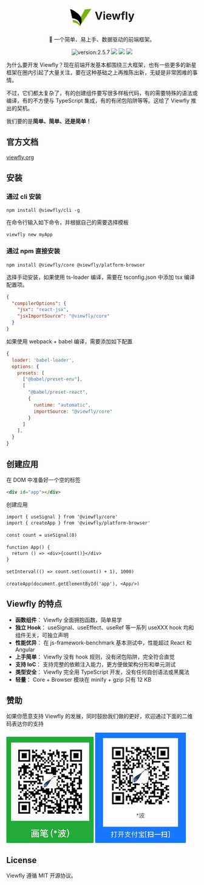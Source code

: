<h1 align="center"><img src="./_source/logo.svg" alt="Viewfly" width="60px" align="center"> Viewfly</h1>

<p align="center">🚀 一个简单、易上手、数据驱动的前端框架。</p>

<p align="center">
  <img src="https://img.shields.io/badge/build-passing-green" alt="version:2.5.7">
  <img src="https://img.shields.io/badge/version-0.0.7-red">
  <img src="https://img.shields.io/badge/npm-published-blue">
  <img src="https://img.shields.io/badge/unit test-100%25-deep green">
</p>

为什么要开发 Viewfly？现在前端开发基本都围绕三大框架，也有一些更多的新星框架在圈内引起了大量关注，要在这种基础之上再推陈出新，无疑是非常困难的事情。

不过，它们都太复杂了，有的创建组件要写很多样板代码，有的需要特殊的语法或编译，有的不方便与 TypeScript 集成，有的有闭包陷阱等等。这给了 Viewfly 推出的契机。

我们要的是**简单、简单、还是简单！**


## 官方文档

[viewfly.org](https://viewfly.org)

## 安装

### 通过 cli 安装

```
npm install @viewfly/cli -g
```
在命令行输入如下命令，并根据自己的需要选择模板
```
viewfly new myApp
```

### 通过 npm 直接安装
```
npm install @viewfly/core @viewfly/platform-browser
```
选择手动安装，如果使用 ts-loader 编译，需要在 tsconfig.json 中添加 tsx 编译配置项。

```json
{
  "compilerOptions": {
    "jsx": "react-jsx",
    "jsxImportSource": "@viewfly/core"
  }
}
```
如果使用 webpack + babel 编译，需要添加如下配置

```js
{
  loader: 'babel-loader',
  options: {
    presets: [
      ["@babel/preset-env"],
      [
        "@babel/preset-react",
        {
          runtime: "automatic",
          importSource: "@viewfly/core"
        }
      ]
    ],
  }
}
```
## 创建应用

在 DOM 中准备好一个空的标签
```html
<div id="app"></div>
```
创建应用

```tsx
import { useSignal } from '@viewfly/core'
import { createApp } from '@viewfly/platform-browser'

const count = useSignal(0)

function App() {
  return () => <div>{count()}</div>
}

setInterval(() => count.set(count() + 1), 1000)

createApp(document.getElementById('app'), <App/>)
```

## Viewfly 的特点

+ **函数组件**： Viewfly 全面拥抱函数，简单易学
+ **独立 Hook**： useSignal、useEffect、useRef 等一系列 useXXX hook 均和组件无关，可独立声明
+ **性能优异**： 在 js-framework-benchmark 基本测试中，性能超过 React 和 Angular
+ **上手简单**： Viewfly 没有 hook 规则，没有闭包陷阱，完全符合直觉
+ **支持 IoC**： 支持完整的依赖注入能力，更方便做架构分形和单元测试
+ **类型安全**： Viewfly 完全用 TypeScript 开发，没有任何自创语法或黑魔法
+ **轻量**： Core + Browser 模块在 minify + gzip 只有 12 KB

## 赞助

如果你愿意支持 Viewfly 的发展，同时鼓励我们做的更好，欢迎通过下面的二维码表达你的支持

![](./_source/wx.jpg) ![](./_source/alipay.jpg)

## License

Viewfly 遵循 MIT 开源协议。
